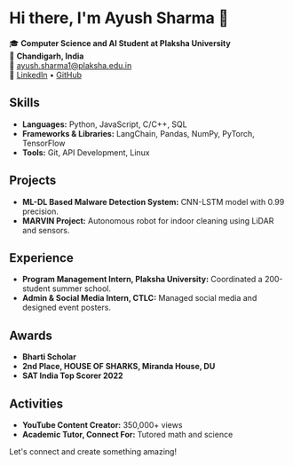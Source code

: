 # Hi there, I'm Ayush Sharma 👋

🎓 **Computer Science and AI Student at Plaksha University**  
📍 **Chandigarh, India**  
📧 [ayush.sharma1@plaksha.edu.in](mailto:ayush.sharma1@plaksha.edu.in)  
🔗 [LinkedIn](https://www.linkedin.com/in/theayushsharmaaaa) • [GitHub](https://www.github.com/theayushsharmaaaa)  

## Skills
- **Languages:** Python, JavaScript, C/C++, SQL
- **Frameworks & Libraries:** LangChain, Pandas, NumPy, PyTorch, TensorFlow
- **Tools:** Git, API Development, Linux

## Projects
- **ML-DL Based Malware Detection System:** CNN-LSTM model with 0.99 precision.
- **MARVIN Project:** Autonomous robot for indoor cleaning using LiDAR and sensors.

## Experience
- **Program Management Intern, Plaksha University:** Coordinated a 200-student summer school.
- **Admin & Social Media Intern, CTLC:** Managed social media and designed event posters.

## Awards
- **Bharti Scholar**
- **2nd Place, HOUSE OF SHARKS, Miranda House, DU**
- **SAT India Top Scorer 2022**

## Activities
- **YouTube Content Creator:** 350,000+ views
- **Academic Tutor, Connect For:** Tutored math and science

Let's connect and create something amazing!
